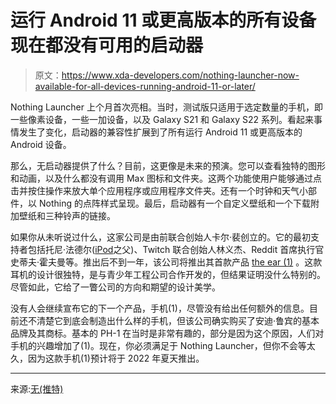 # 运行 Android 11 或更高版本的所有设备现在都没有可用的启动器

> 原文：<https://www.xda-developers.com/nothing-launcher-now-available-for-all-devices-running-android-11-or-later/>

Nothing Launcher 上个月首次亮相。当时，测试版只适用于选定数量的手机，即一些像素设备，一些一加设备，以及 Galaxy S21 和 Galaxy S22 系列。看起来事情发生了变化，启动器的兼容性扩展到了所有运行 Android 11 或更高版本的 Android 设备。

那么，无启动器提供了什么？目前，这更像是未来的预演。您可以查看独特的图形和动画，以及什么都没有调用 Max 图标和文件夹。这两个功能使用户能够通过点击并按住操作来放大单个应用程序或应用程序文件夹。还有一个时钟和天气小部件，以 Nothing 的点阵样式呈现。最后，启动器有一个自定义壁纸和一个下载附加壁纸和三种铃声的链接。

如果你从未听说过什么，这家公司是由前联合创始人卡尔·裴创立的。它的最初支持者包括托尼·法德尔([iPod](https://www.xda-developers.com/in-another-reality-the-ipad-nano-shipped-without-buttons/)之父)、Twitch 联合创始人林义杰、Reddit 首席执行官史蒂夫·霍夫曼等。推出后不到一年，该公司将推出其首款产品 [the ear (1)](https://www.xda-developers.com/nothing-ear-1-black-launched/) 。这款耳机的设计很独特，是与青少年工程公司合作开发的，但结果证明没什么特别的。尽管如此，它给了一瞥公司的方向和期望的设计美学。

没有人会继续宣布它的下一个产品，手机(1)，尽管没有给出任何额外的信息。目前还不清楚它到底会制造出什么样的手机，但该公司确实购买了安迪·鲁宾的基本品牌及其商标。基本的 PH-1 在当时是非常有趣的，部分是因为这个原因，人们对手机的兴趣增加了(1)。现在，你必须满足于 Nothing Launcher，但你不会等太久，因为这款手机(1)预计将于 2022 年夏天推出。

* * *

来源:[无(推特)](https://twitter.com/nothing/status/1523728121778028544)